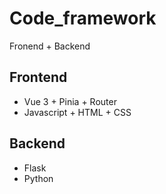 # Code_framework
Fronend + Backend

## Frontend

- Vue 3 + Pinia + Router
- Javascript + HTML + CSS

## Backend

- Flask
- Python
